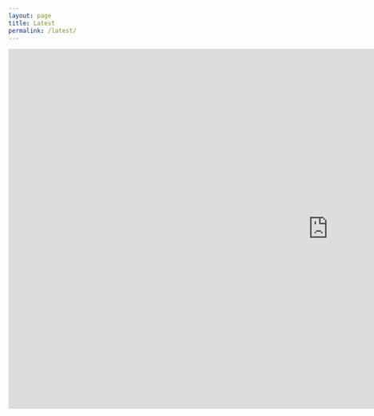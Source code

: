 ```yaml
---
layout: page
title: Latest
permalink: /latest/
---
```


<iframe width="1280" height="720" src="https://www.youtube.com/embed/mF2vsD52X4Y" frameborder="0" allowfullscreen></iframe>
